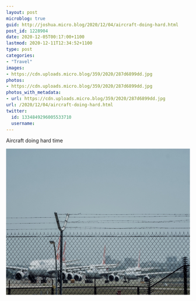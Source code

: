 ```yaml
---
layout: post
microblog: true
guid: http://joshua.micro.blog/2020/12/04/aircraft-doing-hard.html
post_id: 1228904
date: 2020-12-05T00:17:00+1100
lastmod: 2020-12-11T12:34:52+1100
type: post
categories:
- "Travel"
images:
- https://cdn.uploads.micro.blog/359/2020/287d6899dd.jpg
photos:
- https://cdn.uploads.micro.blog/359/2020/287d6899dd.jpg
photos_with_metadata:
- url: https://cdn.uploads.micro.blog/359/2020/287d6899dd.jpg
url: /2020/12/04/aircraft-doing-hard.html
twitter:
  id: 1334849296005533710
  username: 
---
```

Aircraft doing hard time

<img src="uploads/2020/287d6899dd.jpg" width="600" height="400" alt="" />
